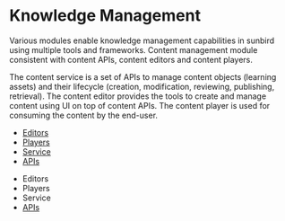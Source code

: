 # Knowledge Management

Various modules enable knowledge management capabilities in sunbird using multiple tools and frameworks. Content management module consistent with content APIs, content editors and content players.

The content service is a set of APIs to manage content objects (learning assets) and their lifecycle (creation, modification, reviewing, publishing, retrieval). The content editor provides the tools to create and manage content using UI on top of content APIs. The content player is used for consuming the content by the end-user.

* [Editors](editors/)&#x20;
* [Players](content-player/)
* [Service](content-service/)
* [APIs](../../../docs/content/API/content-api.md)

<!---->

* Editors
* Players
* Service
* [APIs](../../../docs/content/API/content-api.md)
